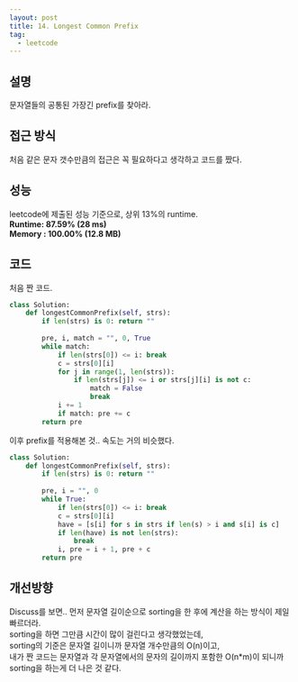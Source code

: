 ```yaml
---
layout: post
title: 14. Longest Common Prefix
tag:
  - leetcode
---
```


## 설명
문자열들의 공통된 가장긴 prefix를 찾아라.

## 접근 방식
처음 같은 문자 갯수만큼의 접근은 꼭 필요하다고 생각하고 코드를 짰다.  

## 성능
leetcode에 제출된 성능 기준으로, 상위 13%의 runtime.  
**Runtime: 87.59% (28 ms)**  
**Memory : 100.00% (12.8 MB)**

## 코드
처음 짠 코드.  
```python
class Solution:
    def longestCommonPrefix(self, strs):
        if len(strs) is 0: return ""
        
        pre, i, match = "", 0, True
        while match:
            if len(strs[0]) <= i: break
            c = strs[0][i]
            for j in range(1, len(strs)):
                if len(strs[j]) <= i or strs[j][i] is not c:
                    match = False
                    break
            i += 1
            if match: pre += c
        return pre
```

이후 prefix를 적용해본 것.. 속도는 거의 비슷했다.  
```python
class Solution:
    def longestCommonPrefix(self, strs):
        if len(strs) is 0: return ""
        
        pre, i = "", 0
        while True:
            if len(strs[0]) <= i: break
            c = strs[0][i]
            have = [s[i] for s in strs if len(s) > i and s[i] is c]
            if len(have) is not len(strs):
                break
            i, pre = i + 1, pre + c
        return pre
```

## 개선방향
Discuss를 보면.. 먼저 문자열 길이순으로 sorting을 한 후에 계산을 하는 방식이 제일 빠르더라.  
sorting을 하면 그만큼 시간이 많이 걸린다고 생각했었는데,  
sorting의 기준은 문자열 길이니까 문자열 개수만큼의 O(n)이고,  
내가 짠 코드는 문자열과 각 문자열에서의 문자의 길이까지 포함한 O(n*m)이 되니까 sorting을 하는게 더 나은 것 같다.